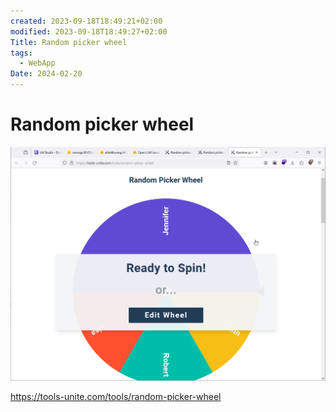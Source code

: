 ```yaml
---
created: 2023-09-18T18:49:21+02:00
modified: 2023-09-18T18:49:27+02:00
Title: Random picker wheel
tags:
  - WebApp
Date: 2024-02-20
---
```


# Random picker wheel

![](../_asset/Pasted%20image%2020240220095908.png)

https://tools-unite.com/tools/random-picker-wheel
